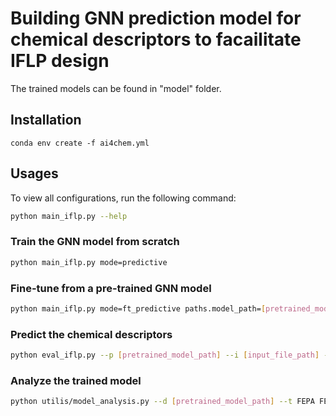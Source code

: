 # Building GNN prediction model for chemical descriptors to facailitate IFLP design


The trained models can be found in "model" folder.

## Installation

```
conda env create -f ai4chem.yml
```
## Usages 

To view all configurations, run the following command:
```bash
python main_iflp.py --help
```

### Train the GNN model from scratch
```bash
python main_iflp.py mode=predictive
```

### Fine-tune from a pre-trained GNN model
```bash
python main_iflp.py mode=ft_predictive paths.model_path=[pretrained_model_path]
```

### Predict the chemical descriptors
```bash
python eval_iflp.py --p [pretrained_model_path] --i [input_file_path] --t FEPA FEHA
```

### Analyze the trained model
```bash
python utilis/model_analysis.py --d [pretrained_model_path] --t FEPA FEHA
```


